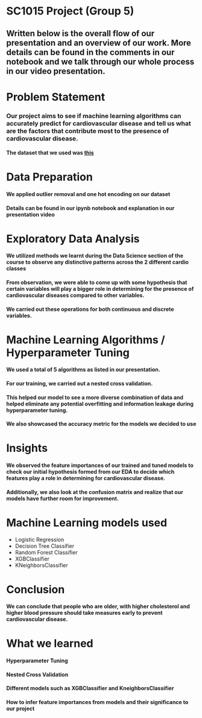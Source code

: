 # SC1015 Project (Group 5)

## Written below is the overall flow of our presentation and an overview of our work. More details can be found in the comments in our notebook and we talk through our whole process in our video presentation.

# Problem Statement

### Our project aims to see if machine learning algorithms can accurately predict for cardiovascular disease and tell us what are the factors that contribute most to the presence of cardiovascular disease.

#### The dataset that we used was [this](https://www.kaggle.com/datasets/sulianova/cardiovascular-disease-dataset)

# Data Preparation

#### We applied outlier removal and one hot encoding on our dataset

#### Details can be found in our ipynb notebook and explanation in our presentation video

# Exploratory Data Analysis

#### We utilized methods we learnt during the Data Science section of the course to observe any distinctive patterns across the 2 different cardio classes

#### From observation, we were able to come up with some hypothesis that certain variables will play a bigger role in determining for the presence of cardiovascular diseases compared to other variables.

#### We carried out these operations for both continuous and discrete variables.

# Machine Learning Algorithms / Hyperparameter Tuning

#### We used a total of 5 algorithms as listed in our presentation.

#### For our training, we carried out a nested cross validation.

#### This helped our model to see a more diverse combination of data and helped eliminate any potential overfitting and information leakage during hyperparameter tuning.

#### We also showcased the accuracy metric for the models we decided to use

# Insights

#### We observed the feature importances of our trained and tuned models to check our initial hypothesis formed from our EDA to decide which features play a role in determining for cardiovascular disease.

#### Additionally, we also look at the confusion matrix and realize that our models have further room for improvement.

# Machine Learning models used

- Logistic Regression
- Decision Tree Classifier
- Random Forest Classifier
- XGBClassifier
- KNeighborsClassifier

# Conclusion

#### We can conclude that people who are older, with higher cholesterol and higher blood pressure should take measures early to prevent cardiovascular disease.

# What we learned

#### Hyperparameter Tuning

#### Nested Cross Validation

#### Different models such as XGBClassifier and KneighborsClassifier

#### How to infer feature importances from models and their significance to our project
